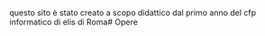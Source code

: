questo sito è stato creato a scopo didattico dal primo anno del cfp informatico di elis di Roma# Opere
